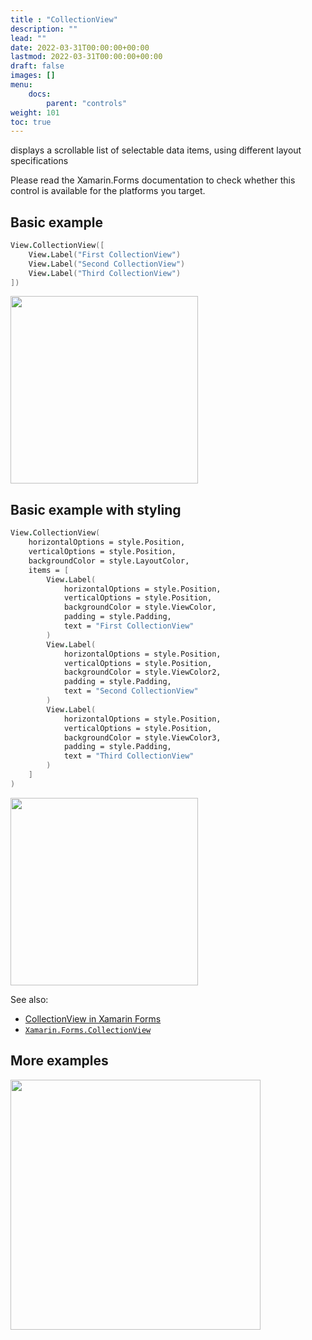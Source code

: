 ```yaml
---
title : "CollectionView"
description: ""
lead: ""
date: 2022-03-31T00:00:00+00:00
lastmod: 2022-03-31T00:00:00+00:00
draft: false
images: []
menu:
    docs:
        parent: "controls"
weight: 101
toc: true
---
```


displays a scrollable list of selectable data items, using different layout specifications

Please read the Xamarin.Forms documentation to check whether this control is available for the platforms you target.

## Basic example

```fs
View.CollectionView([
    View.Label("First CollectionView")
    View.Label("Second CollectionView")
    View.Label("Third CollectionView")
])
```

<img src="images/view/CollectionView-adr-basic.png" width="300">

## Basic example with styling

```fs
View.CollectionView(
    horizontalOptions = style.Position,
    verticalOptions = style.Position,
    backgroundColor = style.LayoutColor,
    items = [
        View.Label(
            horizontalOptions = style.Position,
            verticalOptions = style.Position,
            backgroundColor = style.ViewColor,
            padding = style.Padding,
            text = "First CollectionView"
        )
        View.Label(
            horizontalOptions = style.Position,
            verticalOptions = style.Position,
            backgroundColor = style.ViewColor2,
            padding = style.Padding,
            text = "Second CollectionView"
        )
        View.Label(
            horizontalOptions = style.Position,
            verticalOptions = style.Position,
            backgroundColor = style.ViewColor3,
            padding = style.Padding,
            text = "Third CollectionView"
        )
    ] 
)
```

<img src="images/view/CollectionView-adr-styled.png" width="300">

See also:

* [CollectionView in Xamarin Forms](https://docs.microsoft.com/en-us/xamarin/xamarin-forms/user-interface/CollectionView)
* [`Xamarin.Forms.CollectionView`](https://docs.microsoft.com/en-us/dotnet/api/Xamarin.Forms.CollectionView)

## More examples

<img src="https://user-images.githubusercontent.com/52166903/60262083-4683a780-98d5-11e9-8afc-cde4d594171b.png" width="400">

